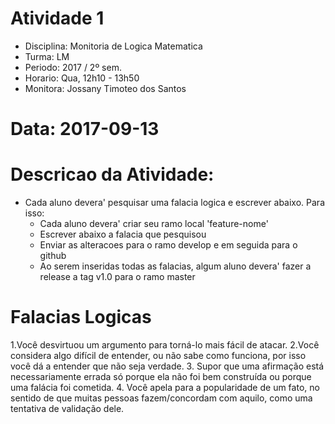 # Atividade 1

* Disciplina: Monitoria de Logica Matematica
* Turma: LM
* Periodo: 2017 / 2º sem.
* Horario: Qua, 12h10 - 13h50
* Monitora: Jossany Timoteo dos Santos

# Data: 2017-09-13

# Descricao da Atividade:
* Cada aluno devera' pesquisar uma falacia logica e escrever abaixo. Para isso:
  - Cada aluno devera' criar seu ramo local 'feature-nome'
  - Escrever abaixo a falacia que pesquisou
  - Enviar as alteracoes para o ramo develop e em seguida para o github
  - Ao serem inseridas todas as falacias, algum aluno devera' fazer a release a tag v1.0 para o ramo master

# Falacias Logicas

  1.Você desvirtuou um argumento para torná-lo mais fácil de atacar.
  2.Você considera algo difícil de entender, ou não sabe como funciona, por isso você dá a entender que não seja verdade.
  3. Supor que uma afirmação está necessariamente errada só porque ela não foi bem construída ou porque uma falácia foi cometida.
  4. Você apela para a popularidade de um fato, no sentido de que muitas pessoas fazem/concordam com aquilo, como uma tentativa de validação dele.
